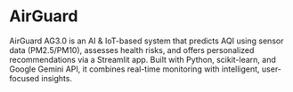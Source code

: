 # AirGuard
AirGuard AG3.0 is an AI &amp; IoT-based system that predicts AQI using sensor data (PM2.5/PM10), assesses health risks, and offers personalized recommendations via a Streamlit app. Built with Python, scikit-learn, and Google Gemini API, it combines real-time monitoring with intelligent, user-focused insights.
